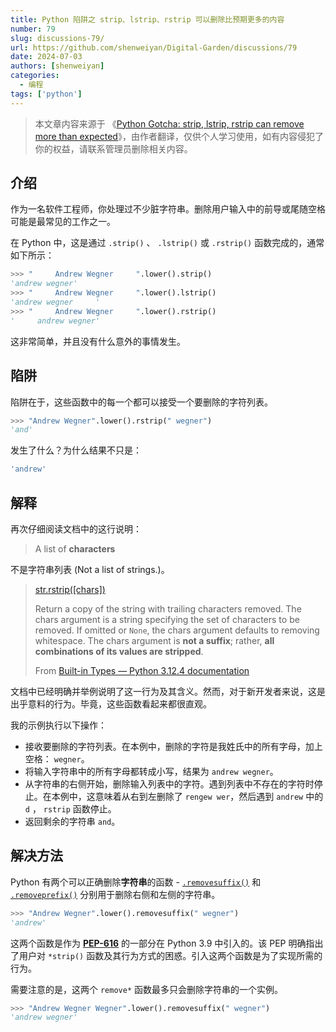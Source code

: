 ```yaml
---
title: Python 陷阱之 strip、lstrip、rstrip 可以删除比预期更多的内容
number: 79
slug: discussions-79/
url: https://github.com/shenweiyan/Digital-Garden/discussions/79
date: 2024-07-03
authors: [shenweiyan]
categories: 
  - 编程
tags: ['python']
---
```


> 本文章内容来源于 《[Python Gotcha: strip, lstrip, rstrip can remove more than expected](https://andrewwegner.com/python-gotcha-strip-functions-unexpected-behavior.html)》，由作者翻译，仅供个人学习使用，如有内容侵犯了你的权益，请联系管理员删除相关内容。

## 介绍

作为一名软件工程师，你处理过不少脏字符串。删除用户输入中的前导或尾随空格可能是最常见的工作之一。

在 Python 中，这是通过 `.strip()` 、 `.lstrip()` 或 `.rstrip()` 函数完成的，通常如下所示：
```python
>>> "     Andrew Wegner     ".lower().strip()
'andrew wegner'
>>> "     Andrew Wegner     ".lower().lstrip()
'andrew wegner     '
>>> "     Andrew Wegner     ".lower().rstrip()
'     andrew wegner'
```

<!-- more -->

这非常简单，并且没有什么意外的事情发生。

## 陷阱

陷阱在于，这些函数中的每一个都可以接受一个要删除的字符列表。

```python
>>> "Andrew Wegner".lower().rstrip(" wegner")
'and'
```

发生了什么？为什么结果不只是：
```bash
'andrew'
```

## 解释

再次仔细阅读文档中的这行说明：

> A list of **characters**

不是字符串列表 (Not a list of strings.)。

> [str.rstrip([chars])](https://docs.python.org/3/library/stdtypes.html#str.rstrip)
> 
> Return a copy of the string with trailing characters removed. The chars argument is a string specifying the set of characters to be removed. If omitted or `None`, the chars argument defaults to removing whitespace. The chars argument is **not a suffix**; rather, **all combinations of its values are stripped**.
> 
> From [Built-in Types — Python 3.12.4 documentation](https://docs.python.org/3/library/stdtypes.html)

文档中已经明确并举例说明了这一行为及其含义。然而，对于新开发者来说，这是出乎意料的行为。毕竟，这些函数看起来都很直观。

我的示例执行以下操作：
- 接收要删除的字符列表。在本例中，删除的字符是我姓氏中的所有字母，加上空格： `wegner`。
- 将输入字符串中的所有字母都转成小写，结果为 `andrew wegner`。
- 从字符串的右侧开始，删除输入列表中的字符。遇到列表中不存在的字符时停止。在本例中，这意味着从右到左删除了 `rengew wer`，然后遇到 `andrew` 中的 `d` ， `rstrip` 函数停止。
- 返回剩余的字符串 `and`。

## 解决方法

Python 有两个可以正确删除**字符串**的函数 - [`.removesuffix()`](https://docs.python.org/3.10/library/stdtypes.html#str.removesuffix) 和 [`.removeprefix()`](https://docs.python.org/3.10/library/stdtypes.html#str.removeprefix) 分别用于删除右侧和左侧的字符串。

```python
>>> "Andrew Wegner".lower().removesuffix(" wegner")
'andrew'
```

这两个函数是作为 [**PEP-616**](https://peps.python.org/pep-0616/) 的一部分在 Python 3.9 中引入的。该 PEP 明确指出了用户对 `*strip()` 函数及其行为方式的困惑。引入这两个函数是为了实现所需的行为。

需要注意的是，这两个 `remove*` 函数最多只会删除字符串的一个实例。
```python
>>> "Andrew Wegner Wegner".lower().removesuffix(" wegner")
'andrew wegner'
```

<script src="https://giscus.app/client.js"
	data-repo="shenweiyan/Digital-Garden"
	data-repo-id="R_kgDOKgxWlg"
	data-mapping="number"
	data-term="79"
	data-reactions-enabled="1"
	data-emit-metadata="0"
	data-input-position="bottom"
	data-theme="light"
	data-lang="zh-CN"
	crossorigin="anonymous"
	async>
</script>
